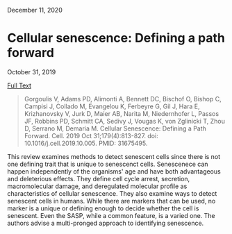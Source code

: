 December 11, 2020

# Cellular senescence: Defining a path forward

October 31, 2019

[Full Text](https://doi.org/10.1016/j.cell.2019.10.005)

> Gorgoulis V, Adams PD, Alimonti A, Bennett DC, Bischof O, Bishop C, Campisi J,
> Collado M, Evangelou K, Ferbeyre G, Gil J, Hara E, Krizhanovsky V, Jurk D,
> Maier AB, Narita M, Niedernhofer L, Passos JF, Robbins PD, Schmitt CA, Sedivy
> J, Vougas K, von Zglinicki T, Zhou D, Serrano M, Demaria M. Cellular
> Senescence: Defining a Path Forward. Cell. 2019 Oct 31;179(4):813-827. doi:
> 10.1016/j.cell.2019.10.005. PMID: 31675495.

This review examines methods to detect senescent cells since there is not one
defining trait that is unique to senescenct cells. Senescenece can happen
independently of the organisms' age and have both advantageous and deleterious
effects. They define cell cycle arrest, secretion, macromolecular damage, and
deregulated molecular profile as characteristics of cellular senescence. They
also examine ways to detect senescent cells in humans. While there are markers
that can be used, no marker is a unique or defining enough to decide whether the
cell is senescent. Even the SASP, while a common feature, is a varied one. The
authors advise a multi-pronged approach to identifying senescence.
